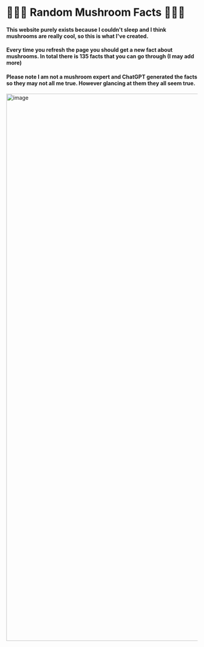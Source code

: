  # 🍄🍄🍄 Random Mushroom Facts 🍄🍄🍄
#### This website purely exists because I couldn't sleep and I think mushrooms are really cool, so this is what I've created.
#### Every time you refresh the page you should get a new fact about mushrooms. In total there is 135 facts that you can go through (I may add more)
#### Please note I am not a mushroom expert and ChatGPT generated the facts so they may not all me true. However glancing at them they all seem true.

<img width="1440" alt="image" src="https://user-images.githubusercontent.com/90841974/232356123-4b40013e-b390-43b3-8eb5-90ec12816527.png">
